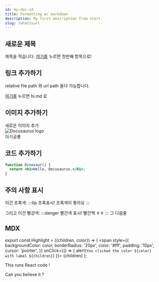 ```yaml
---
id: my-doc-id
title: Formatting w/ markdown
description: My first description from start.
slug: /whatisurl
---
```


## 새로운 제목

제목을 적습니다. [여기를](./hi.md) 누르면 첫번째 항목으로!

## 링크 추가하기

relative file path 와 url path 둘다 가능합니다.

[여기를](./hi.md) 누르면 hi.md 로

## 이미지 추가하기

새로운 이미지 추가  
![Docusaurus logo](/img/docusaurus.png)  
아기공룡

## 코드 추가하기

```jsx title="src/components/Dinosaur.js"
function Dinosaur() {
  return <h1>Hello, Docusaurus.</h1>;
}
```

## 주의 사항 표시

이건 초록색:
:::tip 초록표시!
초록색이 좋아요
:::

그리고 이건 빨강색:
:::danger 빨간색 표시!
빨간책 ㅎㅎ
:::
그 다음줄

## MDX

export const Highlight = ({children, color}) => (
<span
style={{
      backgroundColor: color,
      borderRadius: '20px',
      color: '#fff',
      padding: '10px',
      cursor: 'pointer',
    }}
onClick={() => {
alert(`You clicked the color ${color} with label ${children}`)
}}>
{children}
</span>
);

This runs <Highlight color="#25c2a0">React code</Highlight> !

Can you <Highlight color="#1877F2">believe it</Highlight> ?
